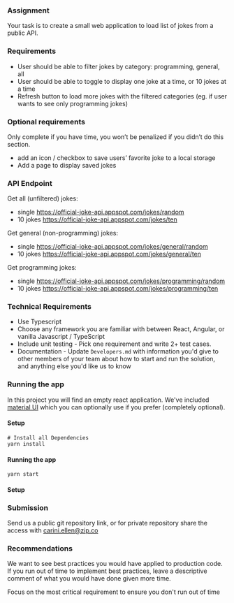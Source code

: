 ### Assignment

Your task is to create a small web application to load list of jokes from a public API.

### Requirements
- User should be able to filter jokes by category: programming, general, all
- User should be able to toggle to display one joke at a time, or 10 jokes at a time
- Refresh button to load more jokes with the filtered categories (eg. if user wants to see only programming jokes)

### Optional requirements
Only complete if you have time, you won’t be penalized if you didn’t do this section.
- add an icon / checkbox to save users’ favorite joke to a local storage
- Add a page to display saved jokes

### API Endpoint
Get all (unfiltered) jokes:
- single
  https://official-joke-api.appspot.com/jokes/random
- 10 jokes https://official-joke-api.appspot.com/jokes/ten

Get general (non-programming) jokes:
- single
  https://official-joke-api.appspot.com/jokes/general/random
- 10 jokes https://official-joke-api.appspot.com/jokes/general/ten

Get programming jokes:
- single
  https://official-joke-api.appspot.com/jokes/programming/random
- 10 jokes https://official-joke-api.appspot.com/jokes/programming/ten

### Technical Requirements
- Use Typescript
- Choose any framework you are familiar with between React, Angular, or vanilla Javascript / TypeScript
- Include unit testing - Pick one requirement and write 2+ test cases.
- Documentation - Update `Developers.md` with information you'd give to other members of your team about how to start and run the solution, and anything else you'd like us to know

### Running the app
In this project you will find an empty react application.
We've included [material UI](https://mui.com/material-ui/getting-started/overview/) which you can optionally use if you prefer (completely optional).
#### Setup
```
# Install all Dependencies
yarn install
```
#### Running the app
```
yarn start
```

#### Setup


### Submission
Send us a public git repository link, or for private repository share the access with carini.ellen@zip.co


### Recommendations
We want to see best practices you would have applied to production code.
If you run out of time to implement best practices, leave a descriptive comment of what you would have done given more time.

Focus on the most critical requirement to ensure you don't run out of time
